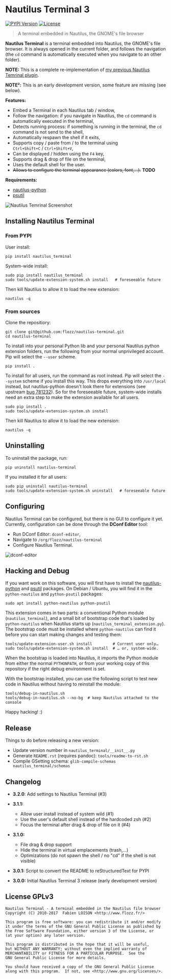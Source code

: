 # Nautilus Terminal 3

[![PYPI Version](https://img.shields.io/pypi/v/nautilus_terminal.svg)](https://pypi.python.org/pypi/nautilus_terminal)
[![License](https://img.shields.io/pypi/l/nautilus_terminal.svg)](https://github.com/flozz/nautilus-terminal/blob/master/COPYING)

> A terminal embedded in Nautilus, the GNOME's file browser

**Nautilus Terminal** is a terminal embedded into Nautilus, the GNOME's file
browser. It is always opened in the current folder, and follows the navigation
(the `cd` command is automatically executed when you navigate to an other
folder).

**NOTE:** This is a complete re-implementation of [my previous Nautilus
Temrinal plugin][old-nterm].

**NOTE²:** This is an early development version, some feature are missing (see
below).

**Features:**

* Embed a Terminal in each Nautilus tab / window,
* Follow the navigation: if you navigate in Nautilus, the `cd` command is
  automatically executed in the terminal,
* Detects running process: if something is running in the terminal, the `cd`
  command is not send to the shell,
* Automatically respawn the shell if it exits,
* Supports copy / paste from / to the terminal using
  `Ctrl+Shift+C` / `Ctrl+Shift+V`,
* Can be displayed / hidden using the `F4` key,
* Supports drag & drop of file on the terminal,
* Uses the default shell for the user.
* ~~Allows to configure the terminal appearance (colors, font,...).~~ **TODO**

**Requirements:**

* [nautilus-python][]
* [psutil][]

![Nautilus Temrinal Screenshot](./screenshot.png)


## Installing Nautilus Terminal

### From PYPI

User install:

    pip install nautilus_terminal

System-wide install:

    sudo pip install nautilus_terminal
    sudo tools/update-extension-system.sh install   # foreseeable future

Then kill Nautilus to allow it to load the new extension:

    nautilus -q

### From sources

Clone the repositiory:

    git clone git@github.com:flozz/nautilus-terminal.git
    cd nautilus-terminal

To install into your personal Python lib and your personal Nautilus python
extension folders, run the following from your normal unprivileged account. Pip
will select the `--user` scheme.

    pip install .

To install for all users, run the command as root instead. Pip will select the
`--system` scheme if you install this way. This drops everything into
`/usr/local` instead, but nautilus-python doesn't look there for extensions
(see upstream [bug 781232][]). So for the foreseeable future, system-wide
installs need an extra step to make the extension available for all users.

    sudo pip install .
    sudo tools/update-extension-system.sh install

Then kill Nautilus to allow it to load the new extension:

    nautilus -q

## Uninstalling

To uninstall the package, run:

    pip uninstall nautilus-terminal

If you installed it for all users:

    sudo pip uninstall nautilus-terminal
    sudo tools/update-extension-system.sh uninstall   # foreseeable future


## Configuring

Nautilus Terminal can be configured, but there is no GUI to configure it yet.
Currently, configuration can be done through the **DConf Editor** tool:

* Run DConf Editor: `dconf-editor`,
* Navigate to `/org/flozz/nautilus-terminal`
* Configure Nautilus Terminal.

![dconf-editor](./dconf-editor.png)


## Hacking and Debug

If you want work on this software, you will first have to install the
[nautilus-python][] and [psutil][] packages. On Debian / Ubuntu, you will find
it in the `python-nautilus` and `python-psutil` packages:

    sudo apt install python-nautilus python-psutil

This extension comes in two parts: a conventional Python module
(`nautilus_terminal`), and a small bit of bootstrap code that's loaded by
`python-nautilus` when Nautilus starts up (`nautilus_terminal_extension.py`).
The bootstrap code must be installed where `python-nautilus` can find it before
you can start making changes and testing them:

    tools/update-extension-user.sh install         # Current user only…
    sudo tools/update-extension-system.sh install  # … or, system-wide.

When the bootstrap is loaded into Nautilus, it imports the Python module from
either the normal `PYTHONPATH`, or from your working copy of this repository if
the right debug environment is set.

With the bootstrap installed, you can use the following script to test new code
in Nautilus without having to reinstall the module:

    tools/debug-in-nautilus.sh
    tools/debug-in-nautilus.sh --no-bg  # keep Nautilus attached to the console

Happy hacking! :)


## Release

Things to do before releasing a new version:

* Update version number in `nautilus_terminal/__init__.py`
* Generate `README.rst` (requires pandoc): `tools/readme-to-rst.sh`
* Compile GSetting schema: `glib-compile-schemas nautilus_terminal/schemas`


## Changelog

* **3.2.0**: Add settings to Nautilus Terminal (#3)

* **3.1.1:**
    * Allow user install instead of system wild (#1)
    * Use the user's default shell instead of the hardcoded zsh (#2)
    * Focus the terminal after drag & drop of file on it (#4)
* **3.1.0:**
    * File drag & drop support
    * Hide the terminal in virtual emplacements (trash,...)
    * Optimizations (do not spawn the shell / no "cd" if the shell is not
      visible)
* **3.0.1:** Script to convert the README to reStructuredText for PYPI
* **3.0.0:** Initial Nautilus Terminal 3 release (early development version)


## License GPLv3

    Nautilus Terminal - A terminal embedded in the Nautilus file browser
    Copyright (C) 2010-2017  Fabien LOISON <http://www.flozz.fr/>

    This program is free software: you can redistribute it and/or modify
    it under the terms of the GNU General Public License as published by
    the Free Software Foundation, either version 3 of the License, or
    (at your option) any later version.

    This program is distributed in the hope that it will be useful,
    but WITHOUT ANY WARRANTY; without even the implied warranty of
    MERCHANTABILITY or FITNESS FOR A PARTICULAR PURPOSE.  See the
    GNU General Public License for more details.

    You should have received a copy of the GNU General Public License
    along with this program.  If not, see <http://www.gnu.org/licenses/>.


[old-nterm]: https://launchpad.net/nautilus-terminal
[nautilus-python]: https://wiki.gnome.org/Projects/NautilusPython/
[psutil]: https://pypi.python.org/pypi/psutil/
[bug 781232]: https://bugzilla.gnome.org/show_bug.cgi?id=781232
